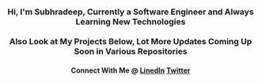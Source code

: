 <h3 align="center">Hi, I'm Subhradeep, Currently a Software Engineer and Always Learning New Technologies<br><br>Also Look at My Projects Below, Lot More Updates Coming Up Soon in Various Repositories</h3>
<h4 align="center">Connect With Me @ <a href="https://www.linkedin.com/in/sraynitjsr" target="blank"><b>LinedIn</b></a>&nbsp<a href="https://twitter.com/sraynitjsr" target="blank"><b>Twitter</b></a>
